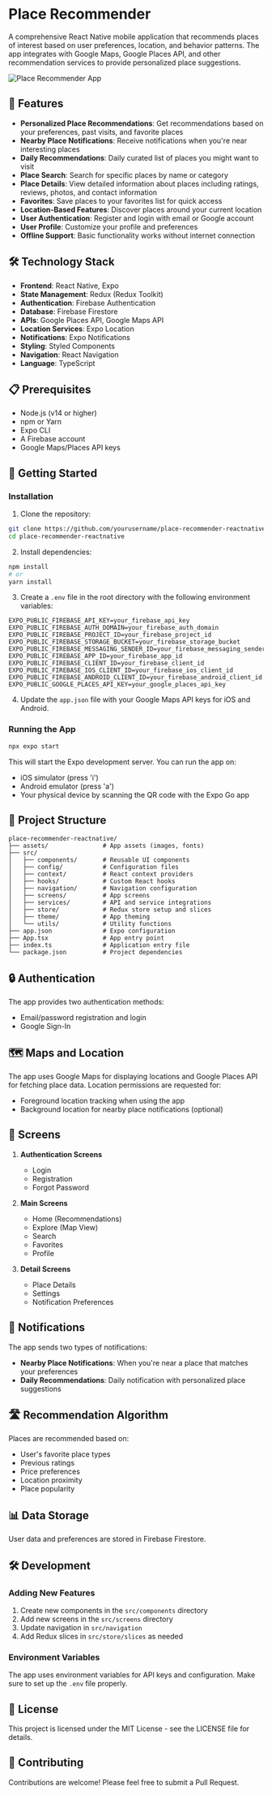 # Place Recommender

A comprehensive React Native mobile application that recommends places of interest based on user preferences, location, and behavior patterns. The app integrates with Google Maps, Google Places API, and other recommendation services to provide personalized place suggestions.

![Place Recommender App](./assets/icon.png)

## 📱 Features

- **Personalized Place Recommendations**: Get recommendations based on your preferences, past visits, and favorite places
- **Nearby Place Notifications**: Receive notifications when you're near interesting places
- **Daily Recommendations**: Daily curated list of places you might want to visit
- **Place Search**: Search for specific places by name or category
- **Place Details**: View detailed information about places including ratings, reviews, photos, and contact information
- **Favorites**: Save places to your favorites list for quick access
- **Location-Based Features**: Discover places around your current location
- **User Authentication**: Register and login with email or Google account
- **User Profile**: Customize your profile and preferences
- **Offline Support**: Basic functionality works without internet connection

## 🛠️ Technology Stack

- **Frontend**: React Native, Expo
- **State Management**: Redux (Redux Toolkit)
- **Authentication**: Firebase Authentication
- **Database**: Firebase Firestore
- **APIs**: Google Places API, Google Maps API
- **Location Services**: Expo Location
- **Notifications**: Expo Notifications
- **Styling**: Styled Components
- **Navigation**: React Navigation
- **Language**: TypeScript

## 📋 Prerequisites

- Node.js (v14 or higher)
- npm or Yarn
- Expo CLI
- A Firebase account
- Google Maps/Places API keys

## 🚀 Getting Started

### Installation

1. Clone the repository:

```bash
git clone https://github.com/yourusername/place-recommender-reactnative.git
cd place-recommender-reactnative
```

2. Install dependencies:

```bash
npm install
# or
yarn install
```

3. Create a `.env` file in the root directory with the following environment variables:

```
EXPO_PUBLIC_FIREBASE_API_KEY=your_firebase_api_key
EXPO_PUBLIC_FIREBASE_AUTH_DOMAIN=your_firebase_auth_domain
EXPO_PUBLIC_FIREBASE_PROJECT_ID=your_firebase_project_id
EXPO_PUBLIC_FIREBASE_STORAGE_BUCKET=your_firebase_storage_bucket
EXPO_PUBLIC_FIREBASE_MESSAGING_SENDER_ID=your_firebase_messaging_sender_id
EXPO_PUBLIC_FIREBASE_APP_ID=your_firebase_app_id
EXPO_PUBLIC_FIREBASE_CLIENT_ID=your_firebase_client_id
EXPO_PUBLIC_FIREBASE_IOS_CLIENT_ID=your_firebase_ios_client_id
EXPO_PUBLIC_FIREBASE_ANDROID_CLIENT_ID=your_firebase_android_client_id
EXPO_PUBLIC_GOOGLE_PLACES_API_KEY=your_google_places_api_key
```

4. Update the `app.json` file with your Google Maps API keys for iOS and Android.

### Running the App

```bash
npx expo start
```

This will start the Expo development server. You can run the app on:

- iOS simulator (press 'i')
- Android emulator (press 'a')
- Your physical device by scanning the QR code with the Expo Go app

## 📂 Project Structure

```
place-recommender-reactnative/
├── assets/               # App assets (images, fonts)
├── src/
│   ├── components/       # Reusable UI components
│   ├── config/           # Configuration files
│   ├── context/          # React context providers
│   ├── hooks/            # Custom React hooks
│   ├── navigation/       # Navigation configuration
│   ├── screens/          # App screens
│   ├── services/         # API and service integrations
│   ├── store/            # Redux store setup and slices
│   ├── theme/            # App theming
│   └── utils/            # Utility functions
├── app.json              # Expo configuration
├── App.tsx               # App entry point
├── index.ts              # Application entry file
└── package.json          # Project dependencies
```

## 🔒 Authentication

The app provides two authentication methods:

- Email/password registration and login
- Google Sign-In

## 🗺️ Maps and Location

The app uses Google Maps for displaying locations and Google Places API for fetching place data. Location permissions are requested for:

- Foreground location tracking when using the app
- Background location for nearby place notifications (optional)

## 📱 Screens

1. **Authentication Screens**

   - Login
   - Registration
   - Forgot Password

2. **Main Screens**

   - Home (Recommendations)
   - Explore (Map View)
   - Search
   - Favorites
   - Profile

3. **Detail Screens**
   - Place Details
   - Settings
   - Notification Preferences

## 🔔 Notifications

The app sends two types of notifications:

- **Nearby Place Notifications**: When you're near a place that matches your preferences
- **Daily Recommendations**: Daily notification with personalized place suggestions

## 🛣️ Recommendation Algorithm

Places are recommended based on:

- User's favorite place types
- Previous ratings
- Price preferences
- Location proximity
- Place popularity

## 📊 Data Storage

User data and preferences are stored in Firebase Firestore.

## 🛠️ Development

### Adding New Features

1. Create new components in the `src/components` directory
2. Add new screens in the `src/screens` directory
3. Update navigation in `src/navigation`
4. Add Redux slices in `src/store/slices` as needed

### Environment Variables

The app uses environment variables for API keys and configuration. Make sure to set up the `.env` file properly.

## 📄 License

This project is licensed under the MIT License - see the LICENSE file for details.

## 🤝 Contributing

Contributions are welcome! Please feel free to submit a Pull Request.
